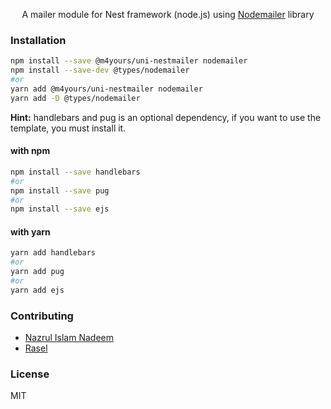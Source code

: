 <p align="center">
  A mailer module for Nest framework (node.js) using <a href="https://nodemailer.com/">Nodemailer</a> library
</p>


### Installation

```sh
npm install --save @m4yours/uni-nestmailer nodemailer
npm install --save-dev @types/nodemailer
#or
yarn add @m4yours/uni-nestmailer nodemailer
yarn add -D @types/nodemailer
```

**Hint:** handlebars and pug is an optional dependency, if you want to use the template, you must install it.

#### with npm
```sh
npm install --save handlebars
#or
npm install --save pug
#or
npm install --save ejs
```

#### with yarn
```sh
yarn add handlebars
#or
yarn add pug
#or
yarn add ejs
```

### Contributing

* [Nazrul Islam Nadeem](https://github.com/nzldev)
* [Rasel](https://github.com/monirul017)

### License

MIT

